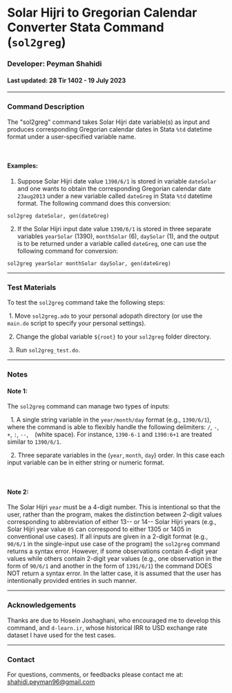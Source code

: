 # Solar Hijri to Gregorian Calendar Converter Stata Command (`sol2greg`)
### Developer: Peyman Shahidi
#### Last updated: 28 Tir 1402 - 19 July 2023

*******************************************************************************
### Command Description
The "sol2greg" command takes Solar Hijri date variable(s) as input and produces corresponding Gregorian calendar dates in Stata `%td` datetime format under a user-specified variable name.

<br>

#### Examples:
1. Suppose Solar Hijri date value `1390/6/1` is stored in variable `dateSolar` and one wants to obtain the corresponding Gregorian calendar date `23aug2013` under a new variable called `dateGreg` in Stata `%td` datetime format. The following command does this conversion:
```
sol2greg dateSolar, gen(dateGreg)
```
2. If the Solar Hijri input date value `1390/6/1` is stored in three separate variables `yearSolar` (1390), `monthSolar` (6), `daySolar` (1), and the output is to be returned under a variable called `dateGreg`, one can use the following command for conversion:
```
sol2greg yearSolar monthSolar daySolar, gen(dateGreg)
```
*******************************************************************************
### Test Materials 
To test the `sol2greg` command take the following steps:

&nbsp;1. Move `sol2greg.ado` to your personal adopath directory (or use the `main.do` script to specify your personal settings).

&nbsp;2. Change the global variable `${root}` to your `sol2greg` folder directory.

&nbsp;3. Run `sol2greg_test.do`.


*******************************************************************************
### Notes

#### Note 1: 
The `sol2greg` command can manage two types of inputs:

&nbsp; 1. A single string variable in the `year/month/day` format (e.g., `1390/6/1`), where the command is able to flexibly handle the following delimiters: `/`, `-`, `+`, `:`,  `--`, <code>&nbsp;</code> (white space). For instance, `1390-6-1` and `1390:6+1` are treated similar to `1390/6/1`.

&nbsp; 2. Three separate variables in the (`year`, `month`, `day`) order. In this case each input variable can be in either string or numeric format.

<br>

#### Note 2:
The Solar Hijri `year` must be a 4-digit number. This is intentional so that the user, rather than the program, makes the distinction between 2-digit values corresponding to abbreviation of either 13-- or 14-- Solar Hijri years (e.g., Solar Hijri year value `05` can correspond to either 1305 or 1405 in conventional use cases). If all inputs are given in a 2-digit format (e.g., `90/6/1` in the single-input use case of the program) the `sol2greg` command returns a syntax error. However, if some observations contain 4-digit year values while others contain 2-digit year values (e.g., one observation in the form of `90/6/1` and another in the form of `1391/6/1`) the command DOES NOT return a syntax error. In the latter case, it is assumed that the user has intentionally provided entries in such manner.


*******************************************************************************
### Acknowledgements
Thanks are due to Hosein Joshaghani, who encouraged me to develop this command, and `d-learn.ir`, whose historical IRR to USD exchange rate dataset I have used for the test cases.


*******************************************************************************
### Contact
For questions, comments, or feedbacks please contact me at: shahidi.peyman96@gmail.com